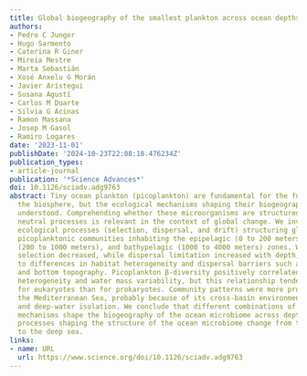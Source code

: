 ```yaml
---
title: Global biogeography of the smallest plankton across ocean depths
authors:
- Pedro C Junger
- Hugo Sarmento
- Caterina R Giner
- Mireia Mestre
- Marta Sebastián
- Xosé Anxelu G Morán
- Javier Arístegui
- Susana Agustí
- Carlos M Duarte
- Silvia G Acinas
- Ramon Massana
- Josep M Gasol
- Ramiro Logares
date: '2023-11-01'
publishDate: '2024-10-23T22:08:18.476234Z'
publication_types:
- article-journal
publication: '*Science Advances*'
doi: 10.1126/sciadv.adg9763
abstract: Tiny ocean plankton (picoplankton) are fundamental for the functioning of
  the biosphere, but the ecological mechanisms shaping their biogeography were partially
  understood. Comprehending whether these microorganisms are structured by niche versus
  neutral processes is relevant in the context of global change. We investigate the
  ecological processes (selection, dispersal, and drift) structuring global-ocean
  picoplanktonic communities inhabiting the epipelagic (0 to 200 meters), mesopelagic
  (200 to 1000 meters), and bathypelagic (1000 to 4000 meters) zones. We found that
  selection decreased, while dispersal limitation increased with depth, possibly due
  to differences in habitat heterogeneity and dispersal barriers such as water masses
  and bottom topography. Picoplankton β-diversity positively correlated with environmental
  heterogeneity and water mass variability, but this relationship tended to be weaker
  for eukaryotes than for prokaryotes. Community patterns were more pronounced in
  the Mediterranean Sea, probably because of its cross-basin environmental heterogeneity
  and deep-water isolation. We conclude that different combinations of ecological
  mechanisms shape the biogeography of the ocean microbiome across depths. ,  Ecological
  processes shaping the structure of the ocean microbiome change from the surface
  to the deep sea.
links:
- name: URL
  url: https://www.science.org/doi/10.1126/sciadv.adg9763
---
```

